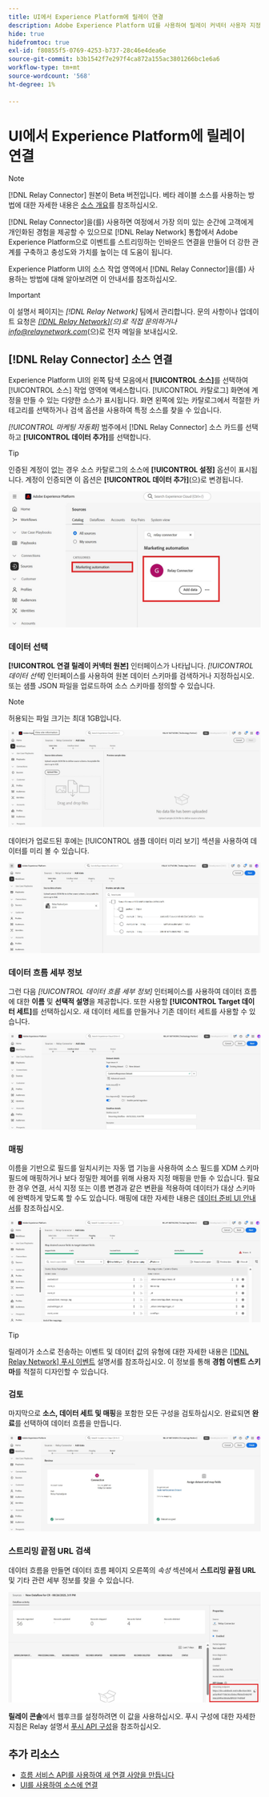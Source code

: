 ```yaml
---
title: UI에서 Experience Platform에 릴레이 연결
description: Adobe Experience Platform UI를 사용하여 릴레이 커넥터 사용자 지정 소스 연결을 만드는 방법을 알아봅니다.
hide: true
hidefromtoc: true
exl-id: f80855f5-0769-4253-b737-28c46e4dea6e
source-git-commit: b3b1542f7e297f4ca872a155ac3801266bc1e6a6
workflow-type: tm+mt
source-wordcount: '568'
ht-degree: 1%

---
```


# UI에서 Experience Platform에 릴레이 연결

>[!NOTE]
>
>[!DNL Relay Connector] 원본이 Beta 버전입니다. 베타 레이블 소스를 사용하는 방법에 대한 자세한 내용은 [소스 개요](../../../../home.md#terms-and-conditions)를 참조하십시오.

[!DNL Relay Connector]을(를) 사용하면 여정에서 가장 의미 있는 순간에 고객에게 개인화된 경험을 제공할 수 있으므로 [!DNL Relay Network] 통합에서 Adobe Experience Platform으로 이벤트를 스트리밍하는 인바운드 연결을 만들어 더 강한 관계를 구축하고 충성도와 가치를 높이는 데 도움이 됩니다.

Experience Platform UI의 소스 작업 영역에서 [!DNL Relay Connector]을(를) 사용하는 방법에 대해 알아보려면 이 안내서를 참조하십시오.

>[!IMPORTANT]
>
>이 설명서 페이지는 *[!DNL Relay Network]* 팀에서 관리합니다. 문의 사항이나 업데이트 요청은 *[[!DNL Relay Network]](https://www.relaynetwork.com/)&#x200B;(으)로 직접 문의하거나 [info@relaynetwork.com](mailto:info@relaynetwork.com)*(으)로 전자 메일을 보내십시오.

## [!DNL Relay Connector] 소스 연결

Experience Platform UI의 왼쪽 탐색 모음에서 **[!UICONTROL 소스]**&#x200B;를 선택하여 [!UICONTROL 소스] 작업 영역에 액세스합니다. [!UICONTROL 카탈로그] 화면에 계정을 만들 수 있는 다양한 소스가 표시됩니다. 화면 왼쪽에 있는 카탈로그에서 적절한 카테고리를 선택하거나 검색 옵션을 사용하여 특정 소스를 찾을 수 있습니다.

*[!UICONTROL 마케팅 자동화]* 범주에서 [!DNL Relay Connector] 소스 카드를 선택하고 **[!UICONTROL 데이터 추가]**&#x200B;를 선택합니다.

>[!TIP]
>
>인증된 계정이 없는 경우 소스 카탈로그의 소스에 **[!UICONTROL 설정]** 옵션이 표시됩니다. 계정이 인증되면 이 옵션은 **[!UICONTROL 데이터 추가]**(으)로 변경됩니다.

![원본 작업 영역의 카탈로그 페이지입니다.](../../../../images/tutorials/create/relay-connector/relay-source.jpg)

### 데이터 선택

**[!UICONTROL 연결 릴레이 커넥터 원본]** 인터페이스가 나타납니다. *[!UICONTROL 데이터 선택]* 인터페이스를 사용하여 원본 데이터 스키마를 검색하거나 지정하십시오. 또는 샘플 JSON 파일을 업로드하여 소스 스키마를 정의할 수 있습니다.

>[!NOTE]
>
>허용되는 파일 크기는 최대 1GB입니다.

![데이터 인터페이스 선택](../../../../images/tutorials/create/relay-connector/upload-data.jpg)

데이터가 업로드된 후에는 [!UICONTROL 샘플 데이터 미리 보기] 섹션을 사용하여 데이터를 미리 볼 수 있습니다.

![업로드된 데이터입니다.](../../../../images/tutorials/create/relay-connector/uploaded-data.jpg)

### 데이터 흐름 세부 정보

그런 다음 *[!UICONTROL 데이터 흐름 세부 정보]* 인터페이스를 사용하여 데이터 흐름에 대한 **이름** 및 **선택적 설명**&#x200B;을 제공합니다. 또한 사용할 **[!UICONTROL Target 데이터 세트]**&#x200B;를 선택하십시오. 새 데이터 세트를 만들거나 기존 데이터 세트를 사용할 수 있습니다.

![데이터 흐름 세부 정보 인터페이스입니다. ](../../../../images/tutorials/create/relay-connector/dataflow.jpg)

### 매핑

이름을 기반으로 필드를 일치시키는 자동 맵 기능을 사용하여 소스 필드를 XDM 스키마 필드에 매핑하거나 보다 정밀한 제어를 위해 사용자 지정 매핑을 만들 수 있습니다. 필요한 경우 연결, 서식 지정 또는 이름 변경과 같은 변환을 적용하여 데이터가 대상 스키마에 완벽하게 맞도록 할 수도 있습니다. 매핑에 대한 자세한 내용은 [데이터 준비 UI 안내서](../../../../../data-prep/ui/mapping.md)를 참조하십시오.

![원본 워크플로의 매핑 인터페이스입니다.](../../../../images/tutorials/create/relay-connector/mapping.jpg)

>[!TIP]
>
>릴레이가 소스로 전송하는 이벤트 및 데이터 값의 유형에 대한 자세한 내용은 [[!DNL Relay Network] 푸시 이벤트](https://docs.relaynetwork.com/docs/push-events) 설명서를 참조하십시오. 이 정보를 통해 **경험 이벤트 스키마**&#x200B;를 적절히 디자인할 수 있습니다.

### 검토

마지막으로 **소스, 데이터 세트 및 매핑**&#x200B;을 포함한 모든 구성을 검토하십시오. 완료되면 **완료**&#x200B;를 선택하여 데이터 흐름을 만듭니다.

![원본 워크플로의 검토 단계입니다.](../../../../images/tutorials/create/relay-connector/review.jpg)

### 스트리밍 끝점 URL 검색

데이터 흐름을 만들면 데이터 흐름 페이지 오른쪽의 *속성* 섹션에서 **스트리밍 끝점 URL** 및 기타 관련 세부 정보를 찾을 수 있습니다.

![데이터 흐름 속성](../../../../images/tutorials/create/relay-connector/streaming-endpoint.jpg)

**릴레이 콘솔**&#x200B;에서 웹후크를 설정하려면 이 값을 사용하십시오. 푸시 구성에 대한 자세한 지침은 Relay 설명서 [푸시 API 구성](https://docs.relaynetwork.com/docs/configuring-the-push-api)을 참조하십시오.

## 추가 리소스

* [흐름 서비스 API를 사용하여 새 연결 사양을 만듭니다](https://experienceleague.adobe.com/en/docs/experience-platform/sources/sdk/streaming-sdk/create)
* [UI를 사용하여 소스에 연결](https://experienceleague.adobe.com/en/docs/experience-platform/sources/sdk/streaming-sdk/submit#test-your-source-using-the-ui)
